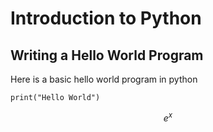 # Introduction to Python

## Writing a Hello World Program

Here is a basic hello world program in python

```
print("Hello World")
```

$$e^x$$

